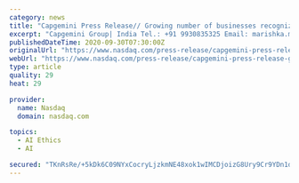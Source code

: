 ```yaml
---
category: news
title: "Capgemini Press Release// Growing number of businesses recognize need for ethical and trusted AI-powered systems but progress is still patchy"
excerpt: "Capgemini Group| India Tel.: +91 9930835325 Email: marishka.martins@capgemini.com _____________________________. Capgemini report finds that 70% of customers expect organizations to provide AI interactions that are transparent and fair."
publishedDateTime: 2020-09-30T07:30:00Z
originalUrl: "https://www.nasdaq.com/press-release/capgemini-press-release-growing-number-of-businesses-recognize-need-for-ethical-and"
webUrl: "https://www.nasdaq.com/press-release/capgemini-press-release-growing-number-of-businesses-recognize-need-for-ethical-and"
type: article
quality: 29
heat: 29

provider:
  name: Nasdaq
  domain: nasdaq.com

topics:
  - AI Ethics
  - AI

secured: "TKnRsRe/+5kDk6C09NYxCocryLjzkmNE48xok1wIMCDjoizG8Ury9Cr9YDn1d9NTve/FC1HaOZpTz7MraB3kii/2AFEISQmU5hO8VVhPiceIMGX0MblZHvh1of7QoDtkd/B7RZHUtb1qecrTnpX/PAsH72oaS2L5nDPDsJox7c7GhhA39nowSldmmAKhvKR6oSdzVUQLgR3hDwlYXV7njiafxBRAQ4wFhI+h79M3tAIUjWurAw7M05CM8tv3N09TtmKMO9yQ059alZ389cq23iA5LN2FLXzH9ETRpUyKBVG3SMd0yw4PQWIW+rJtkGFpdJfyYtnResJ5vLQHY2tjsUIUQTe49M992dUjXu9Jg/0=;qNxVgzCGXS9+Z/6svYksHQ=="
---
```


